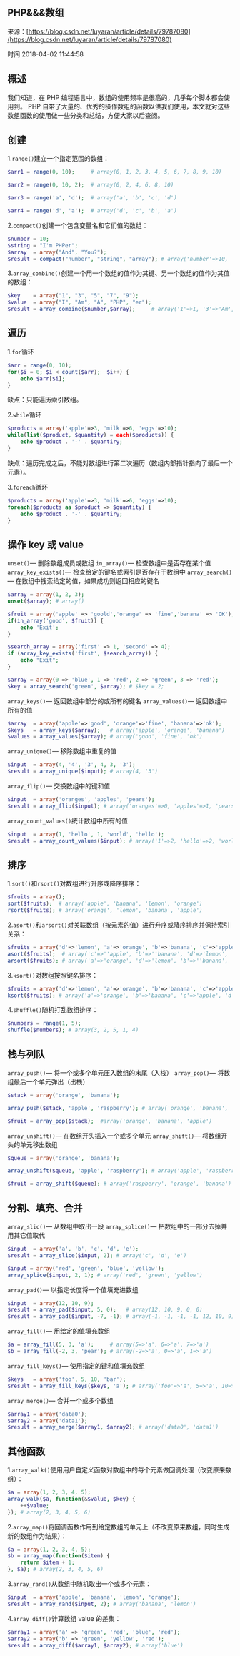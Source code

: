 ## PHP&amp;&amp;&amp;数组

来源：[https://blog.csdn.net/luyaran/article/details/79787080](https://blog.csdn.net/luyaran/article/details/79787080)

时间 2018-04-02 11:44:58


  
## 概述

我们知道，在 PHP 编程语言中，数组的使用频率是很高的，几乎每个脚本都会使用到。 PHP 自带了大量的、优秀的操作数组的函数以供我们使用，本文就对这些数组函数的使用做一些分类和总结，方便大家以后查阅。

  
## 创建

1.`range()`建立一个指定范围的数组：

```php
$arr1 = range(0, 10);     # array(0, 1, 2, 3, 4, 5, 6, 7, 8, 9, 10)

$arr2 = range(0, 10, 2);  # array(0, 2, 4, 6, 8, 10)

$arr3 = range('a', 'd');  # array('a', 'b', 'c', 'd')

$arr4 = range('d', 'a');  # array('d', 'c', 'b', 'a')
```

2.`compact()`创建一个包含变量名和它们值的数组：

```php
$number = 10;
$string = "I'm PHPer";
$array  = array("And", "You?");
$result = compact("number", "string", "array"); # array('number'=>10, 'string'=>"I'm PHPer", 'array'=>array("And", "You?"))
```

3.`array_combine()`创建一个用一个数组的值作为其键、另一个数组的值作为其值的数组：

```php
$key    = array("1", "3", "5", "7", "9");
$value  = array("I", "Am", "A", "PHP", "er");
$result = array_combine($number,$array);     # array('1'=>I, '3'=>'Am', '5'=>'A', '7'=>'PHP', '9'=>'er')
```

  
## 遍历

1.`for`循环

```php
$arr = range(0, 10);
for($i = 0; $i < count($arr);  $i++) {
    echo $arr[$i];
}
```

缺点：只能遍历索引数组。

2.`while`循环

```php
$products = array('apple'=>3, 'milk'=>6, 'eggs'=>10);
while(list($product, $quantity) = each($products)) {
    echo $product . '-' . $quantiry;
}
```

缺点：遍历完成之后，不能对数组进行第二次遍历（数组内部指针指向了最后一个元素）。

3.`foreach`循环

```php
$products = array('apple'=>3, 'milk'=>6, 'eggs'=>10);
foreach($products as $product => $quantity) {
    echo $product . '-' . $quantiry;
}
```

  
## 操作 key 或 value

`unset()`— 删除数组成员或数组
`in_array()`— 检查数组中是否存在某个值
`array_key_exists()`— 检查给定的键名或索引是否存在于数组中
`array_search()`— 在数组中搜索给定的值，如果成功则返回相应的键名

```php
$array = array(1, 2, 3);
unset($array); # array()

$fruit = array('apple' => 'goold','orange' => 'fine','banana' => 'OK');
if(in_array('good', $fruit)) {
    echo 'Exit';
}

$search_array = array('first' => 1, 'second' => 4);
if (array_key_exists('first', $search_array)) {
    echo "Exit";
}

$array = array(0 => 'blue', 1 => 'red', 2 => 'green', 3 => 'red');
$key = array_search('green', $array); # $key = 2;
```

`array_keys()`— 返回数组中部分的或所有的键名
`array_values()`— 返回数组中所有的值

```php
$array  = array('apple'=>'good', 'orange'=>'fine', 'banana'=>'ok');
$keys   = array_keys($array);   # array('apple', 'orange', 'banana')
$values = array_values($array); # array('good', 'fine', 'ok')
```
`array_unique()`— 移除数组中重复的值

```php
$input  = array(4, '4', '3', 4, 3, '3');
$result = array_unique($input); # array(4, '3')
```
`array_flip()`— 交换数组中的键和值

```php
$input  = array('oranges', 'apples', 'pears');
$result = array_flip($input); # array('oranges'=>0, 'apples'=>1, 'pears'=>2)
```
`array_count_values()`统计数组中所有的值

```php
$input  = array(1, 'hello', 1, 'world', 'hello');
$result = array_count_values($input); # array('1'=>2, 'hello'=>2, 'world'=>1)
```

  
## 排序

1.`sort()`和`rsort()`对数组进行升序或降序排序：

```php
$fruits = array();
sort($fruits);  # array('apple', 'banana', 'lemon', 'orange')
rsort($fruits); # array('orange', 'lemon', 'banana', 'apple')  
```

2.`asort()`和`arsort()`对关联数组（按元素的值）进行升序或降序排序并保持索引关系：

```php
$fruits = array('d'=>'lemon', 'a'=>'orange', 'b'=>'banana', 'c'=>'apple');
asort($fruits);  # array('c'=>''apple', 'b'=>''banana', 'd'=>'lemon', 'a'=>'orange')
arsort($fruits); # array('a'=>'orange', 'd'=>'lemon', 'b'=>''banana', 'c'=>''apple')
```

3.`ksort()`对数组按照键名排序：

```php
$fruits = array('d'=>'lemon', 'a'=>'orange', 'b'=>'banana', 'c'=>'apple');
ksort($fruits); # array('a'=>'orange', 'b'=>'banana', 'c'=>'apple', 'd'=>'lemon')
```

4.`shuffle()`随机打乱数组排序：

```php
$numbers = range(1, 5);
shuffle($numbers); # array(3, 2, 5, 1, 4)
```

  
## 栈与列队

`array_push()`— 将一个或多个单元压入数组的末尾（入栈）
`array_pop()`— 将数组最后一个单元弹出（出栈）

```php
$stack = array('orange', 'banana');

array_push($stack, 'apple', 'raspberry'); # array('orange', 'banana', 'apple', 'raspberry')

$fruit = array_pop($stack);  #array('orange', 'banana', 'apple')
```

`array_unshift()`— 在数组开头插入一个或多个单元
`array_shift()`— 将数组开头的单元移出数组

```php
$queue = array('orange', 'banana');

array_unshift($queue, 'apple', 'raspberry'); # array('apple', 'raspberry', 'orange', 'banana')

$fruit = array_shift($queue); # array('raspberry', 'orange', 'banana')
```

  
## 分割、填充、合并

`array_slic()`— 从数组中取出一段
`array_splice()`— 把数组中的一部分去掉并用其它值取代

```php
$input  = array('a', 'b', 'c', 'd', 'e');
$result = array_slice($input, 2); # array('c', 'd', 'e')

$input = array('red', 'green', 'blue', 'yellow');
array_splice($input, 2, 1); # array('red', 'green', 'yellow')
```
`array_pad()`— 以指定长度将一个值填充进数组

```php
$input  = array(12, 10, 9);
$result = array_pad($input, 5, 0);   # array(12, 10, 9, 0, 0)
$result = array_pad($input, -7, -1); # array(-1, -1, -1, -1, 12, 10, 9)
```
`array_fill()`— 用给定的值填充数组

```php
$a = array_fill(5, 3, 'a');     # array(5=>'a', 6=>'a', 7=>'a')
$b = array_fill(-2, 3, 'pear'); # array(-2=>'a', 0=>'a', 1=>'a')
```
`array_fill_keys()`— 使用指定的键和值填充数组

```php
$keys   = array('foo', 5, 10, 'bar');
$result = array_fill_keys($keys, 'a'); # array('foo'=>'a', 5=>'a', 10=>'a', 'bar'=>'a')
```
`array_merge()`— 合并一个或多个数组

```php
$array1 = array('data0');
$array2 = array('data1');
$result = array_merge($array1, $array2); # array('data0', 'data1')
```

  
## 其他函数

1.`array_walk()`使用用户自定义函数对数组中的每个元素做回调处理（改变原来数组）：

```php
$a = array(1, 2, 3, 4, 5);
array_walk($a, function(&$value, $key) {
    ++$value;
}); # array(2, 3, 4, 5, 6)
```

2.`array_map()`将回调函数作用到给定数组的单元上（不改变原来数组，同时生成新的数组作为结果）：

```php
$a = array(1, 2, 3, 4, 5);
$b = array_map(function($item) {
    return $item + 1;
}, $a); # array(2, 3, 4, 5, 6)
```

3.`array_rand()`从数组中随机取出一个或多个元素：

```php
$input  = array('apple', 'banana', 'lemon', 'orange');
$result = array_rand($input, 2); # array('banana', 'lemon')
```

4.`array_diff()`计算数组 value 的差集：

```php
$array1 = array('a' => 'green', 'red', 'blue', 'red');
$array2 = array('b' => 'green', 'yellow', 'red');
$result = array_diff($array1, $array2); # array('blue')
```

  
